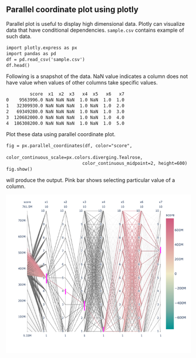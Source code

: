 ## Parallel coordinate plot using plotly

Parallel plot is useful to display high dimensional data. Plotly can visualize data that have conditional dependencies. `sample.csv` contains example of such data.

```
import plotly.express as px
import pandas as pd
df = pd.read_csv('sample.csv')
df.head()
```
Following is a snapshot of the data. NaN value indicates a column does not have value when values of other columns take specific values.   

```
         score  x1  x2  x3   x4  x5   x6   x7
0    9563996.0 NaN NaN NaN  1.0 NaN  1.0  1.0
1   32309930.0 NaN NaN NaN  1.0 NaN  1.0  2.0
2   69349280.0 NaN NaN NaN  1.0 NaN  1.0  3.0
3  120682000.0 NaN NaN NaN  1.0 NaN  1.0  4.0
4  186308200.0 NaN NaN NaN  1.0 NaN  1.0  5.0
```

Plot these data using parallel coordinate plot.  

```
fig = px.parallel_coordinates(df, color="score", 
                             color_continuous_scale=px.colors.diverging.Tealrose,
                             color_continuous_midpoint=2, height=600)
fig.show()
```

will produce the output. Pink bar shows selecting particular value of a column.

![coordinate-plot](/images/coord-plot.png)
